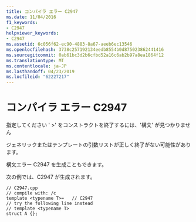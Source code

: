 ```yaml
---
title: コンパイラ エラー C2947
ms.date: 11/04/2016
f1_keywords:
- C2947
helpviewer_keywords:
- C2947
ms.assetid: 6c056f62-ec90-4883-8a67-aeeb6ec13546
ms.openlocfilehash: 3738c257192134eedb8554b0d875023862441416
ms.sourcegitcommit: 0ab61bc3d2b6cfbd52a16c6ab2b97a8ea1864f12
ms.translationtype: MT
ms.contentlocale: ja-JP
ms.lasthandoff: 04/23/2019
ms.locfileid: "62227217"
---
```

# <a name="compiler-error-c2947"></a>コンパイラ エラー C2947

指定してください ' >' をコンストラクトを終了するには、'構文' が見つかりません

ジェネリックまたはテンプレートの引数リストが正しく終了がない可能性があります。

構文エラー C2947 を生成こともできます。

次の例では、C2947 が生成されます。

```
// C2947.cpp
// compile with: /c
template <typename T>=   // C2947
// try the following line instead
// template <typename T>
struct A {};
```